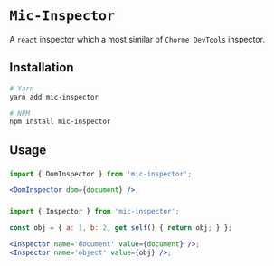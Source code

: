 # `Mic-Inspector`
A `react` inspector which a most similar of `Chorme DevTools` inspector.

## Installation
```sh
# Yarn
yarn add mic-inspector

# NPM
npm install mic-inspector
```

## Usage

### <DomInspector />
```jsx
import { DomInspector } from 'mic-inspector';

<DomInspector dom={document} />;
```

### <Inspector />
```jsx
import { Inspector } from 'mic-inspector';

const obj = { a: 1, b: 2, get self() { return obj; } };

<Inspector name='document' value={document} />;
<Inspector name='object' value={obj} />;
```

